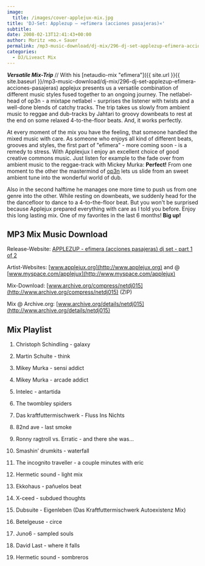 ```yaml
---
image:
  title: /images/cover-applejux-mix.jpg
title: 'DJ-Set: Applezup – »efimera (acciones pasajeras)«'
subtitle: 
date: 2008-02-13T12:41:43+00:00
author: Moritz »mo.« Sauer
permalink: /mp3-music-download/dj-mix/296-dj-set-applezup-efimera-acciones-pasajeras
categories:
  - DJ/Liveact Mix
---
```

***Versatile Mix-Trip*** // With his [netaudio-mix "efimera"]({{ site.url }}{{ site.baseurl }}/mp3-music-download/dj-mix/296-dj-set-applezup-efimera-acciones-pasajeras) applejux presents us a versatile combination of different music styles fused together to an ongoing journey. The netlabel-head of op3n - a mixtape netlabel - surprises the listener with twists and a well-done blends of catchy tracks. The trip takes us slowly from ambient music to reggae and dub-tracks by Jahtari to groovy downbeats to rest at the end on some relaxed 4-to-the-floor beats. And, it works perfectly.<!--more-->

At every moment of the mix you have the feeling, that someone handled the mixed music with care. As someone who enjoys all kind of different beats, grooves and styles, the first part of "efimera" - more coming soon - is a remedy to stress. With Applexjux I enjoy an excellent choice of good creative commons music. Just listen for example to the fade over from ambient music to the reggae-track with Mickey Murka: **Perfect!** From one moment to the other the mastermind of [op3n](http://www.op3n.net) lets us slide from an sweet ambient tune into the wonderful world of dub.

Also in the second halftime he manages one more time to push us from one genre into the other. While resting on downbeats, we suddenly head for the the dancefloor to dance to a 4-to-the-floor beat. But you won't be surprised because Applejux prepared everything with care as I told you before. Enjoy this long lasting mix. One of my favorites in the last 6 months! **Big up!**

## MP3 Mix Music Download

Release-Website: [APPLEZUP - efimera (acciones pasajeras) dj set - part 1 of 2](http://www.oirparacreer.com/netdj015-applezup-efimera-acciones-pasajeras-parte-1-de-2/)
  
Artist-Websites: [www.applejux.org](http://www.applejux.org) and @ [www.myspace.com/applejux](http://www.myspace.com/applejux)
  
Mix-Download: [www.archive.org/compress/netdj015](http://www.archive.org/compress/netdj015) (ZIP)
  
Mix @ Archive.org: [www.archive.org/details/netdj015](http://www.archive.org/details/netdj015)

## Mix Playlist

1. Christoph Schindling - galaxy
  
2. Martin Schulte - think
  
3. Mikey Murka - sensi addict
  
4. Mikey Murka - arcade addict
  
5. Intelec - antartida
  
6. The twombley spiders
  
7. Das kraftfuttermischwerk - Fluss Ins Nichts
  
8. 82nd ave - last smoke
  
9. Ronny ragtroll vs. Erratic - and there she was…
  
10. Smashin’ drumkits - waterfall
  
11. The incognito traveller - a couple minutes with eric
  
12. Hermetic sound - light mix
  
13. Ekkohaus - pañuelos beat
  
14. X-ceed - subdued thoughts
  
15. Dubsuite - Eigenleben (Das Kraftfuttermischwerk Autoexistenz Mix)
  
16. Betelgeuse - circe
  
17. Juno6 - sampled souls
  
18. David Last - where it falls
  
19. Hermetic sound - sombreros
